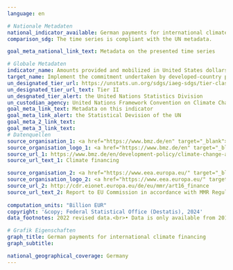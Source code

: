 ```yaml
---
language: en    

# Nationale Metadaten    
national_indicator_available: German payments for international climate financing    
comparison_sdg: The time series is compliant with the UN metadata.    

goal_meta_national_link_text: Metadata on the presented time series    

# Globale Metadaten    
indicator_name: Amounts provided and mobilized in United States dollars per year in relation to the continued existing collective mobilization goal of the $100 billion commitment through to 2025    
target_name: Implement the commitment undertaken by developed-country parties to the United Nations Framework Convention on Climate Change to a goal of mobilizing jointly $100 billion annually by 2020 from all sources to address the needs of developing countries in the context of meaningful mitigation actions and transparency on implementation and fully operationalize the Green Climate Fund through its capitalization as soon as possible    
un_designated_tier_url: https://unstats.un.org/sdgs/iaeg-sdgs/tier-classification/    
un_designated_tier_url_text: Tier II    
un_desgnated_tier_alert: the United Nations Statistics Division    
un_custodian_agency: United Nations Framework Convention on Climate Change (UNFCCC)    
goal_meta_link_text: Metadata on this indicator    
goal_meta_link_alert: the Statistical Devision of the UN    
goal_meta_2_link_text:     
goal_meta_3_link_text:         
# Datenquellen
source_organisation_1: <a href="https://www.bmz.de/en" target="_blank"> Federal Ministry for Economic Cooperation and Development </a>
source_organisation_logo_1: <a href="https://www.bmz.de/en" target="_blank"><img src="https://sdg-indikatoren.de/public/OrgImgEn/bmz.png" alt="Logo bmz" style="height:60px; width:148px"/></a>
source_url_1: https://www.bmz.de/en/development-policy/climate-change-and-development/climate-financing
source_url_text_1: Climate financing

source_organisation_2: <a href="https://www.eea.europa.eu/" target="_blank"> European Environment Agency (EEA) </a>
source_organisation_logo_2: <a href="https://www.eea.europa.eu/" target="_blank"><img src="https://sdg-indikatoren.de/public/OrgImgEn/eea.png" alt="Logo eea" style="height:60px; width:148px"/></a>
source_url_2: http://cdr.eionet.europa.eu/de/eu/mmr/art16_finance
source_url_text_2: Report to EU Commission in accordance with MMR Regulation article 16
    
computation_units: "Billion EUR"    
copyright: '&copy; Federal Statistical Office (Destatis), 2024'    
data_footnotes: 2022 revised data.<br>• Data is only available from 2013 due to methodological changes.    

# Grafik Eigenschaften    
graph_title: German payments for international climate financing
graph_subtitle:     

national_geographical_coverage: Germany    
---
```


<span></span>